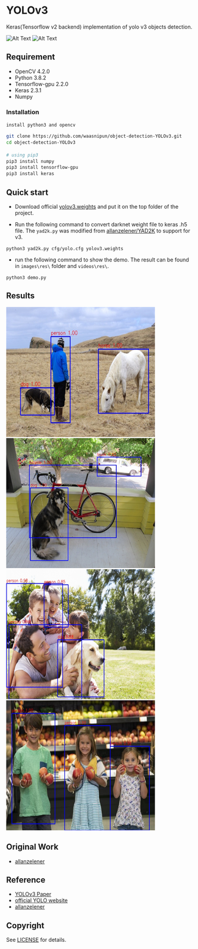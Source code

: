 # YOLOv3

Keras(Tensorflow v2 backend) implementation of yolo v3 objects detection. 

![Alt Text](https://github.com/waasnipun/object-detection-YOLOv3/blob/master/Resources/test1.gif)
![Alt Text](https://github.com/waasnipun/object-detection-YOLOv3/blob/master/Resources/test2.gif)

## Requirement
- OpenCV 4.2.0
- Python 3.8.2  
- Tensorflow-gpu 2.2.0  
- Keras 2.3.1
- Numpy

### Installation
```
install python3 and opencv
```

```bash
git clone https://github.com/waasnipun/object-detection-YOLOv3.git
cd object-detection-YOLOv3

# using pip3
pip3 install numpy 
pip3 install tensorflow-gpu 
pip3 install keras 
```


## Quick start

- Download official [yolov3.weights](https://pjreddie.com/media/files/yolov3.weights) and put it on the top folder of the project.

- Run the following command to convert darknet weight file to keras .h5 file. The `yad2k.py` was modified from [allanzelener/YAD2K](https://github.com/allanzelener/YAD2K) to support for v3.
```
python3 yad2k.py cfg/yolo.cfg yolov3.weights
```

- run the following command to show the demo. The result can be found in `images\res\` folder and `videos\res\`.
```
python3 demo.py
```

## Results

<img width="400" height="350" src="/images/res/person.jpg"/><img width="400" height="350" src="/images/res/dog.jpg"/>
<img width="400" height="350" src="/images/res/family.jpg"/><img width="400" height="350" src="/images/res/kids.jpg"/>

## Original Work

- [allanzelener](https://github.com/allanzelener/YAD2K)
 
## Reference

- [YOLOv3 Paper](https://pjreddie.com/media/files/papers/YOLOv3.pdf)
- [official YOLO website](https://pjreddie.com/darknet/yolo/)	
- [allanzelener](https://github.com/allanzelener/YAD2K)


## Copyright
See [LICENSE](LICENSE) for details.
